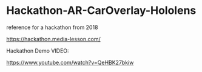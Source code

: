 # Hackathon-AR-CarOverlay-Hololens
reference for a hackathon from 2018

https://hackathon.media-lesson.com/

Hackathon Demo VIDEO:

https://www.youtube.com/watch?v=QeHBK27bkiw


